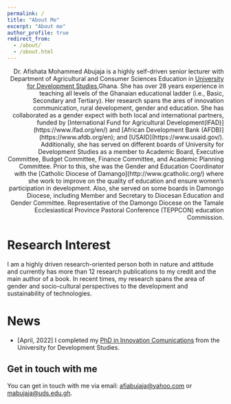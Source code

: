 ```yaml
---
permalink: /
title: "About Me"
excerpt: "About me"
author_profile: true
redirect_from: 
  - /about/
  - /about.html
---
```



<div style="text-align: right">
Dr. Afishata Mohammed Abujaja is a highly self-driven  senior lecturer with Department of Agricultural and Consumer Sciences Education in <a href="[https://your-site.com](https://uds.edu.gh/)">University for Development Studies</a>,Ghana. She has over 28 years experience in teaching all levels of the Ghanaian educational ladder (i.e., Basic, Secondary and Tertiary). Her research spans the ares of  innovation communication, rural development, gender and education. She has collaborated as a gender expect with both local and international partners, funded by [International Fund for Agricultural Development(IFAD)](https://www.ifad.org/en/) and [African Development Bank (AFDB)](https://www.afdb.org/en); and [USAID](https://www.usaid.gov/). Additionally, she has served on different boards of University for Development Studies as a member to Academic Board, Executive Committee, Budget Committee, Finance Committee, and Academic Planning Committee. Prior to this, she was the Gender and Education Coordinator with the [Catholic Diocese of Damango](http://www.gcatholic.org/) where she work to improve on the quality of education and ensure women’s participation in development. Also, she  served on some boards in Damongo Diocese, including Member and Secretary to Diocesan Education and Gender Committee. Representative of the Damongo Diocese on the Tamale Ecclesiastical Province Pastoral Conference (TEPPCON) education Commission. </div>

  


Research Interest
======

I am a highly driven research-oriented person both in nature and attitude and currently has more than 12 research publications to my credit and the main author of a book. In recent times, my research spans the area of gender and socio-cultural perspectives to the development and sustainability of technologies.


News
======

* [April, 2022] I completed my [PhD in Innovation Comunications](https://edwardasare.com/phd-at-53-meet-dr-afishata-abujaja-mohammed/) from the University for Development Studies.  



Get in touch with me
------
You can get in touch with me via email: [afiabujaja@yahoo.com](afiabujaja@yahoo.com) or [mabujaja@uds.edu.gh](mabujaja@uds.edu.gh).
